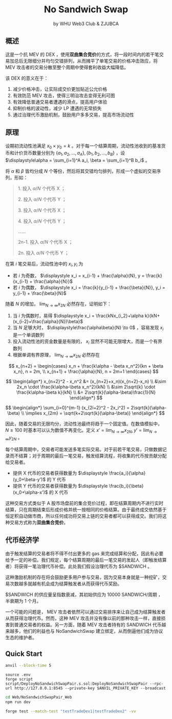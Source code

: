 <center><H1>No Sandwich Swap</H1></center>

<center>by WHU Web3 Club & ZJUBCA</center>

## 概述

这是一个抗 MEV 的 DEX ，使用**双曲集合竞价**的方式，将一段时间内的若干笔交易加总后无限细分并均匀交错排列，从而摊平了单笔交易的价格冲击效应，将 MEV 攻击者的交易分散至整个周期中使得套利收益大幅降低。

该 DEX 的意义在于：

1. 减少价格冲击，让实际成交价更加贴近公允价格
2. 有效防范 MEV 攻击，使得三明治攻击变得无利可图
3. 有效降低普通交易者遭遇的滑点，提高用户体验
4. 抑制价格的波动性，减少 LP 遭遇的无常损失
5. 通过治理代币激励机制，鼓励用户多多交易，提高市场流动性

## 原理

设期初流动性池满足 $x_0 \times y_0=k$ 。对于每一个结算周期，流动性池收到的基准货币和计价货币数量分别为  $\{a_1, a_2, ..., a_A\}, \{b_1, b_2, ..., b_B\}$ ，设 $\displaystyle\alpha = \sum_{i=1}^A a_i, \beta = \sum_{i=1}^B b_i$ 。

将 $\alpha$ 和 $\beta$ 皆均分成 $N$ 个等份，然后将其交错均匀排列，形成一个虚拟的交易序列，形如：


> 1\. 投入 $\alpha/N$ 个代币 X ；
> 
> 2\. 投入 $\alpha/N$ 个代币 Y ； 
> 
> 3\. 投入 $\alpha/N$ 个代币 X ；
> 
> 4\. 投入 $\alpha/N$ 个代币 Y ； 
> 
> ......
> 
> 2n-1. 投入 $\alpha/N$ 个代币 X ；
>
> 2n. 投入 $\alpha/N$ 个代币 Y ； 

在第 $i$ 笔交易后，流动性池中的 $x_i,y_i$ 为

- 若 $i$ 为奇数， $\displaystyle x_i = x_{i-1} + \frac{\alpha}{N}, y = \frac{k}{x_{i-1} + \frac{\alpha}{N}}$ 
- 若 $i$ 为偶数， $\displaystyle x_i = \frac{k}{y_{i-1} + \frac{\beta}{N}}, y_i = y_{i-1} + \frac{\beta}{N}$ 

随着 $N$ 的增加， $\displaystyle\lim_{N\to\infty} x_{2N}$ 必然存在，证明如下：

1. 当 $i$ 为偶数时，易得 $\displaystyle x_i = \frac{kNx_{i_2}+\alpha k}{kN+(x_{i-2}+\frac{\alpha}{N})\beta}$ 
2. 当 $N$ 足够大时， $\displaystyle\frac{\alpha\beta}{N} \to 0$ ，容易发现 $x_i$ 是一个单调数列
3. 投入流动性池的资金数量是有限的， $x_i$ 显然不可能无限增大，而是一个有界数列
4. 根据单调有界原理，  $\displaystyle\lim_{N\to\infty} x_{2N}$ 必然存在

$$
x_{n+2} = 
\begin{cases}
    x_n + \frac{k\alpha - \beta x_n^2}{kn + \beta x_n}, n = 2m, \\
    x_{n+1} + \frac{\alpha}{N}, n = 2m+1
\end{cases}
$$

$$
\begin{align*}
    x_{n+2}^2 - x_n^2 &= (x_{n+2}+x_n)(x_{n+2}-x_n) \\
    &\sim 2x_n \cdot \frac{k\alpha-\beta x_n^2}{kN} \\
    &\sim 2\sqrt{k} \cdot \frac{k\alpha-\beta k}{kN} \\
    &= 2\sqrt{k}(\alpha-\beta)\frac{1}{N}
\end{align*}
$$

$$
\begin{align*}
    \sum_{i=0}^{m-1} (x_{2i+2}^2 - 2x_i^2) = 2\sqrt{k}(\alpha-\beta) \\
    \implies x_{2m} = \sqrt{k+2\sqrt{k}(\alpha-\beta)}
\end{align*}
$$

因此，随着交易的无限均分，流动性池最终将趋于一个固定值。在数值模拟中， $N\ge100$ 时基本可以认为数值不再变化。定义 $\displaystyle x'=\lim_{N\to\infty} x_{2N}, y'=\lim_{N\to\infty} y_{2N}$ 。

每个结算周期中，交易者可能发送多笔实际交易。对于前若干笔交易，只做数据记录而不结算；对于周期的最后一笔交易，触发结算流程，将收集的代币按贡献分配给交易者。

- 提供 X 代币的交易者获得数量为 $\displaystyle \frac{a_i}{\alpha} (y_0+\beta-y')$ 的 Y 代币
- 提供 Y 代币的交易者获得数量为 $\displaystyle \frac{b_i}{\beta}(x_0+\alpha-x')$ 的 X 代币

这种交易方式类似于 A 股市场盘前的集合竞价过程，即在结算周期内不进行实时结算，只在周期结束后形成价格并统一按相同的价格结算。由于最终成交依然基于恒定积自动做市商，所以任何成功将交易上链的交易者都可以获得成交。我们将这种交易方式称为**双曲集合竞价**。

## 代币经济学

由于触发结算的交易者将不得不付出更多的 gas 来完成结算和分配，因此有必要给予一定的补偿。我们规定，每个结算周期的最后一笔交易的发起人（即触发结算者）将获得一笔治理代币补偿。此处我们假设治理代币为 \$SANDWICH 。

这种激励机制的存在将会鼓励更多用户参与交易，因为交易本身就是一种挖矿，交易次数越多就越有机会成为结算触发者从而获得代币奖励。

\$SANDWICH 的供应量呈指数衰减，其初始供应为 10000 SANDWICH/周期 ，半衰期为 1 个月。

一个可能的问题是， MEV 攻击者依然可以通过交易排序来让自己成为结算触发者从而获得治理代币。然而，这种 MEV 攻击并没有像以前的那种攻击一样，直接损害到普通交易者的权益。另一方面，随着 MEV 攻击者持有的 SANDWICH 代币越来越多，他们的利益也与 NoSandwichSwap 建立绑定，从而倒逼他们成为协议生态的维护者。

## Quick Start

```bash
anvil --block-time 5
```

```
source .env
forge script script/DeployNoSandwichSwapPair.s.sol:DeployNoSandwichSwapPair --rpc-url http://127.0.0.1:8545 --private-key $ANVIL_PRIVATE_KEY --broadcast
```

```bash
cd Web/NoSandwichSwapPair_Web
npm run dev
```

```bash
forge test --match-test "testTradeDex1|testTradeDex2" -vv
```